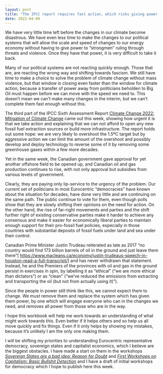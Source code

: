 ```yaml
---
layout: post
title: "The IPCC report requires fast action, which risks giving power to dictators"
date: 2022-04-09
---
```

We have very little time left before the changes in our climate become disastrous. We have even less time to make the changes to our political systems that will allow the scale and speed of changes to our energy economy without having to give power to “strongmen” ruling through threats and violence. Once they have that power, it is very difficult to take it back.

Many of our political systems are not reacting quickly enough. Those that are, are reacting the wrong way and shifting towards fascism. We still have time to make a choice to solve the problem of climate change without mass violence, but that window is closing even faster than the window for climate action, because a transfer of power away from politicians beholden to Big Oil must happen before we can move with the speed we need to. This doesn’t mean we can’t make many changes in the interim, but we can’t complete them fast enough without this.

The third part of the IPCC Sixth Assessment Report [Climate Change 2022: Mitigation of Climate Change](https://www.ipcc.ch/report/sixth-assessment-report-working-group-3/)  came out this week, showing how urgent it is that we take action and explaining that we can not afford to open any new fossil fuel extraction sources or build more infrastructure. The report holds out some hope: we are very likely to overshoot the 1.5ºC target but by aggressive action we can limit the amount of the overshoot and possibly develop and deploy technology to reverse some of it by removing some greenhouse gases within a few more decades.

Yet in the same week, the Canadian government gave approval for yet another offshore field to be opened up, and Canadian oil and gas production continues to rise, with not only approval but subsidies from various levels of government.

Clearly, they are paying only lip-service to the urgency of the problem. Our current set of politicians in most Eurocentric “democracies” have known about the situation for decades, have done very little and are continuing on the same path. The public continue to vote for them, even though polls show that they are slowly shifting their opinions on the need for action. On the other hand, the rise of far-right movements and parties and the shift further right of existing conservative parties make it harder to achieve any consensus and make it easier for economically liberal parties to maintain enough support for their pro-fossil fuel policies, especially in those countries with substantial deposits of fossil fuels under land and sea under their control.

Canadian Prime Minister Justin Trudeau reiterated as late as 2017 “no country would find 173 billion barrels of oil in the ground and just leave them there”[ https://www.macleans.ca/economy/justin-trudeaus-speech-in-houston-read-a-full-transcript/] and has never withdrawn that statement. Instead, he and the Premiers of the provinces with oil and gas in the ground persist in exercises in spin, by labelling it as “ethical” (“we are more ethical than dictators”) or as “clean” (“we’ve reduced the emissions from extracting and transporting the oil (but not from actually using it)”).

Since the people in power still think like this, we cannot expect them to change. We must remove them and replace the system which has given them power, by one which will engage everyone who can in the changes we need, and removes all power from those who are in the way.

I hope this workbook will help me work towards an understanding of what might work towards this. Even better if it helps others and so help us all move quickly and fix things. Even if it only helps by showing my mistakes, because it’s unlikely I am the only one making them.

I will be shifting my priorities to understanding Eurocentric representative democracy, sovereign states and capitalist economics, which I believe are the biggest obstacles. I have made a start on them in the workshops _[Sovereign States are a bad idea: Reason for Doubt](/workbook/countryreasonfordoubt)_ and _[First Workshops on Capitalism: Basic Bullshit Detection](/workbook/basicbsdetection)_ and I have a draft of initial workshops for democracy which I hope to publish here this week.
